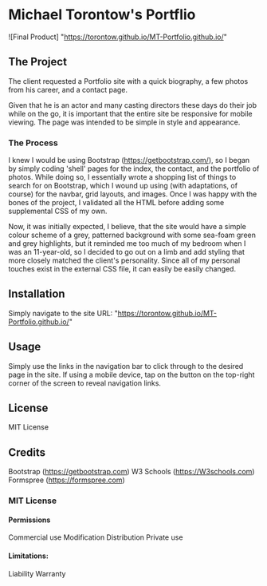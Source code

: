 # Michael Torontow's Portflio

![Final Product] "https://torontow.github.io/MT-Portfolio.github.io/"

## The Project

The client requested a Portfolio site with a quick biography, a few photos from his career, and a contact page. 

Given that he is an actor and many casting directors these days do their job while on the go, it is important that the entire site be responsive for mobile viewing. The page was intended to be simple in style and appearance. 

### The Process

I knew I would be using Bootstrap (https://getbootstrap.com/), so I began by simply coding 'shell' pages for the index, the contact, and the portfolio of photos. While doing so, I essentially wrote a shopping list of things to search for on Bootstrap, which I wound up using (with adaptations, of course) for the navbar, grid layouts, and images. Once I was happy with the bones of the project, I validated all the HTML before adding some supplemental CSS of my own.

Now, it was initially expected, I believe, that the site would have a simple colour scheme of a grey, patterned background with some sea-foam green and grey highlights, but it reminded me too much of my bedroom when I was an 11-year-old, so I decided to go out on a limb and add styling that more closely matched the client's personality. Since all of my personal touches exist in the external CSS file, it can easily be easily changed. 

## Installation

Simply navigate to the site URL: "https://torontow.github.io/MT-Portfolio.github.io/"

## Usage

Simply use the links in the navigation bar to click through to the desired page in the site. If using a mobile device, tap on the button on the top-right corner of the screen to reveal navigation links. 

## License

MIT License

## Credits

Bootstrap (https://getbootstrap.com)
W3 Schools (https://W3schools.com)
Formspree   (https://formspree.com)

### MIT License 

#### Permissions

Commercial use
Modification
Distribution
Private use

#### Limitations:

Liability
Warranty 


 